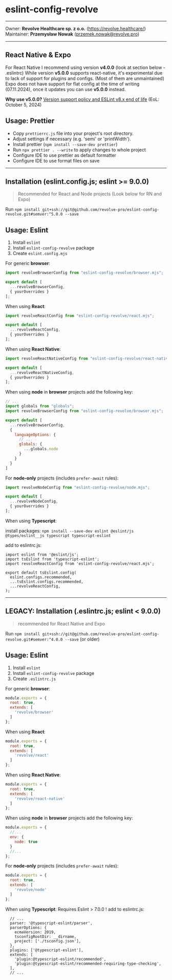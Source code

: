 # eslint-config-revolve

---

Owner: **Revolve Healthcare sp. z o.o.** (<https://revolve.healthcare/>)
Maintainer: **Przemysław Nowak** (<przemek.nowak@revolve.pro>)

---

## React Native & Expo

For React Native I recommend using version **v4.0.0** (look at section below - .eslintrc)
While version **v5.0.0** supports react-native, it's experimental due to lack of support for plugins and configs. (Most of them are unmaintained)
Expo does not have support for flat config at the time of writing (07.11.2024), once it updates you can use **v5.0.0** instead.

**Why use v5.0.0?** [Version support policy and ESLint v8.x end of life](https://eslint.org/blog/2024/09/eslint-v8-eol-version-support/) (EoL: October 5, 2024)

## Usage: Prettier

- Copy `prettierrc.js` file into your project's root directory.
- Adjust settings if necessary (e.g. 'semi' or 'printWidth').
- Install prettier (`npm install --save-dev prettier`)
- Run `npx prettier . --write` to apply changes to whole project
- Configure IDE to use prettier as default formatter
- Configure IDE to use format files on save

---

## Installation (eslint.config.js; eslint >= 9.0.0)
> Recommended for React and Node projects (Look below for RN and Expo)

Run `npm install git+ssh://git@github.com/revolve-pro/eslint-config-revolve.git#semver:^5.0.0 --save`

## Usage: Eslint

1. Install `eslint`
1. Install `eslint-config-revolve` package
1. Create `eslint.config.mjs`

For generic **browser**:

```JavaScript
import revolveBrowserConfig from "eslint-config-revolve/browser.mjs";

export default [
  ...revolveBrowserConfig,
  { yourOverrides }
];
```

When using **React**:

```JavaScript
import revolveReactConfig from "eslint-config-revolve/react.mjs";

export default [
  ...revolveReactConfig,
  { yourOverrides }
];
```

When using **React Native**:

```JavaScript
import revolveReactNativeConfig from "eslint-config-revolve/react-native.mjs";

export default [
  ...revolveReactNativeConfig,
  { yourOverrides }
];
```

When using **node** in **browser** projects add the following key:

```JavaScript
// ...
import globals from "globals";
import revolveBrowserConfig from "eslint-config-revolve/browser.mjs";

export default [
  ...revolveBrowserConfig,
  {
    languageOptions: {
      // ...
      globals: {
        ...globals.node
      }
    }
  }
]
```

For **node-only** projects (includes `prefer-await` rules):

```JavaScript
import revolveNodeConfig from "eslint-config-revolve/node.mjs";

export default [
  ...revolveNodeConfig,
  { yourOverrides }
];
```

When using **Typescript**:

install packages: `npm install --save-dev eslint @eslint/js @types/eslint__js typescript typescript-eslint`

add to eslintrc.js:

```JS
import eslint from '@eslint/js';
import tsEslint from 'typescript-eslint';
import revolveReactConfig from 'eslint-config-revolve/react.mjs';

export default tsEslint.config(
  eslint.configs.recommended,
  ...tsEslint.configs.recommended,
  ...revolveReactConfig,
);
```

---

## LEGACY: Installation (.eslintrc.js; eslint < 9.0.0)

> recommended for React Native and Expo

Run `npm install git+ssh://git@github.com/revolve-pro/eslint-config-revolve.git#semver:^4.0.0 --save` (or older)

## Usage: Eslint

1. Install `eslint`
1. Install `eslint-config-revolve` package
1. Create `.eslintrc.js`

For generic **browser**:

```JavaScript
module.exports = {
  root: true,
  extends: [
    'revolve/browser'
  ]
};
```

When using **React**:

```JavaScript
module.exports = {
  root: true,
  extends: [
    'revolve/react'
  ]
};
```

When using **React Native**:

```JavaScript
module.exports = {
  root: true,
  extends: [
    'revolve/react-native'
  ]
};
```

When using **node** in **browser** projects add the following key:

```JavaScript
module.exports = {
  //...
  env: {
    node: true
  }
  //...
};
```

For **node-only** projects (includes `prefer-await` rules):

```JavaScript
module.exports = {
  root: true,
  extends: [
    'revolve/node'
  ]
};
```

When using **Typescript**:
Requires Eslint > 7.0.0 !
add to eslintrc.js:

```JS
  // ...
  parser: '@typescript-eslint/parser',
  parserOptions: {
    ecmaVersion: 2019,
    tsconfigRootDir: __dirname,
    project: ['./tsconfig.json'],
  },
  plugins: ['@typescript-eslint'],
  extends: [
    'plugin:@typescript-eslint/recommended',
    'plugin:@typescript-eslint/recommended-requiring-type-checking',
  ],
  // ...
```

